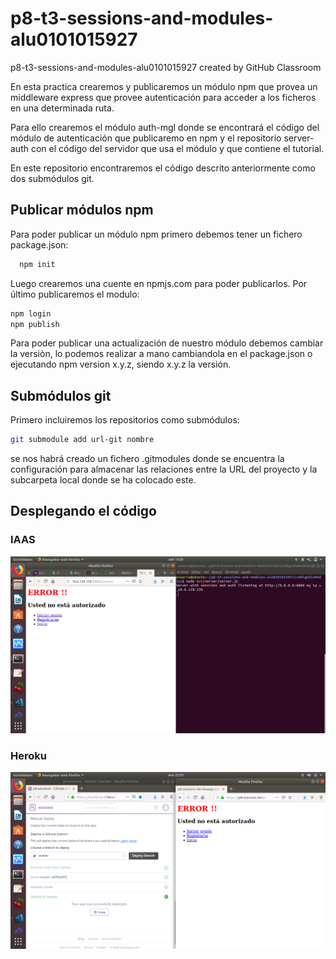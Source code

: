 # p8-t3-sessions-and-modules-alu0101015927
p8-t3-sessions-and-modules-alu0101015927 created by GitHub Classroom

En esta practica crearemos y publicaremos un módulo npm que provea un middleware express que provee autenticación para acceder a los ficheros en una determinada ruta.

Para ello crearemos el módulo auth-mgl donde se encontrará el código del módulo de autenticación que publicaremo en npm y el repositorio server-auth con el código del servidor que usa el módulo y que contiene el tutorial.

En este repositorio encontraremos el código descrito anteriormente como dos submódulos git.

## Publicar módulos npm

Para poder publicar un módulo npm primero debemos tener un fichero package.json:
``` bash
  npm init
```
Luego crearemos una cuente en npmjs.com para poder publicarlos.
Por último publicaremos el modulo:
``` bash
npm login 
npm publish
```
Para poder publicar una actualización de nuestro módulo debemos cambiar la versiòn, lo podemos realizar a mano cambiandola en el package.json o ejecutando npm version x.y.z, siendo x.y.z la versión.


## Submódulos git

Primero incluiremos los repositorios como submódulos:
``` bash 
git submodule add url-git nombre
```
se nos habrá creado un fichero .gitmodules donde se encuentra la configuración para almacenar las relaciones entre la URL del proyecto y la subcarpeta local donde se ha colocado este.

## Desplegando el código 

### IAAS 

![imagen iaas](img/p8-iaas.png)

### Heroku 

![imagen heroku](img/p8-heroku.png)

